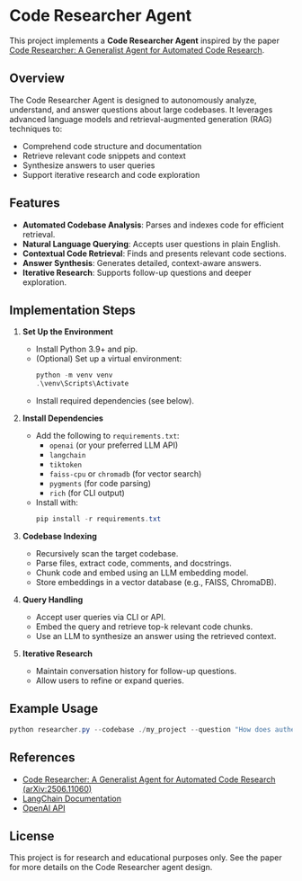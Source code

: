 # Code Researcher Agent

This project implements a **Code Researcher Agent** inspired by the paper [Code Researcher: A Generalist Agent for Automated Code Research](https://arxiv.org/abs/2506.11060).

## Overview

The Code Researcher Agent is designed to autonomously analyze, understand, and answer questions about large codebases. It leverages advanced language models and retrieval-augmented generation (RAG) techniques to:
- Comprehend code structure and documentation
- Retrieve relevant code snippets and context
- Synthesize answers to user queries
- Support iterative research and code exploration

## Features
- **Automated Codebase Analysis**: Parses and indexes code for efficient retrieval.
- **Natural Language Querying**: Accepts user questions in plain English.
- **Contextual Code Retrieval**: Finds and presents relevant code sections.
- **Answer Synthesis**: Generates detailed, context-aware answers.
- **Iterative Research**: Supports follow-up questions and deeper exploration.

## Implementation Steps

1. **Set Up the Environment**
   - Install Python 3.9+ and pip.
   - (Optional) Set up a virtual environment:
     ```powershell
     python -m venv venv
     .\venv\Scripts\Activate
     ```
   - Install required dependencies (see below).

2. **Install Dependencies**
   - Add the following to `requirements.txt`:
     - `openai` (or your preferred LLM API)
     - `langchain`
     - `tiktoken`
     - `faiss-cpu` or `chromadb` (for vector search)
     - `pygments` (for code parsing)
     - `rich` (for CLI output)
   - Install with:
     ```powershell
     pip install -r requirements.txt
     ```

3. **Codebase Indexing**
   - Recursively scan the target codebase.
   - Parse files, extract code, comments, and docstrings.
   - Chunk code and embed using an LLM embedding model.
   - Store embeddings in a vector database (e.g., FAISS, ChromaDB).

4. **Query Handling**
   - Accept user queries via CLI or API.
   - Embed the query and retrieve top-k relevant code chunks.
   - Use an LLM to synthesize an answer using the retrieved context.

5. **Iterative Research**
   - Maintain conversation history for follow-up questions.
   - Allow users to refine or expand queries.

## Example Usage

```powershell
python researcher.py --codebase ./my_project --question "How does authentication work?"
```

## References
- [Code Researcher: A Generalist Agent for Automated Code Research (arXiv:2506.11060)](https://arxiv.org/abs/2506.11060)
- [LangChain Documentation](https://python.langchain.com/)
- [OpenAI API](https://platform.openai.com/docs/api-reference)

## License
This project is for research and educational purposes only. See the paper for more details on the Code Researcher agent design.
